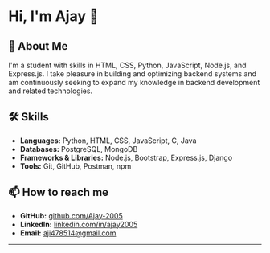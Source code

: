 # Hi, I'm Ajay 👋

## 🚀 About Me
I'm  a student with skills in HTML, CSS, Python, JavaScript, Node.js, and Express.js. I take pleasure in building and optimizing backend systems and am continuously seeking to expand my knowledge in backend development and related technologies.

## 🛠 Skills

- **Languages:** Python, HTML, CSS, JavaScript, C, Java
- **Databases:** PostgreSQL, MongoDB
- **Frameworks & Libraries:** Node.js, Bootstrap, Express.js, Django
- **Tools:** Git, GitHub, Postman, npm

## 📫 How to reach me
- **GitHub:** [github.com/Ajay-2005](https://github.com/Ajay-2005)
- **LinkedIn:** [linkedin.com/in/ajay2005](https://linkedin.com/in/ajay2005)
- **Email:** aji478514@gmail.com

---